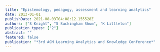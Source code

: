 ```yaml
---
title: "Epistemology, pedagogy, assessment and learning analytics"
date: 2013-01-01
publishDate: 2021-08-03T04:08:12.155528Z
authors: ["S Knight", "S Buckingham Shum", "K Littleton"]
publication_types: ["2"]
abstract: ""
featured: false
publication: "*3rd ACM Learning Analytics and Knowledge Conference*"
---
```


